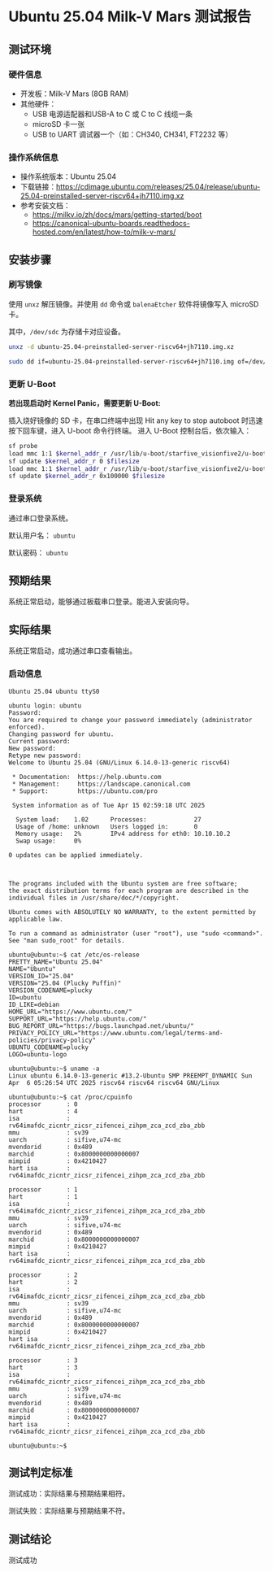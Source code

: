 # Ubuntu 25.04 Milk-V Mars 测试报告

## 测试环境

### 硬件信息

- 开发板：Milk-V Mars (8GB RAM)
- 其他硬件：
  - USB 电源适配器和USB-A to C 或 C to C 线缆一条
  - microSD 卡一张
  - USB to UART 调试器一个（如：CH340, CH341, FT2232 等）

### 操作系统信息

- 操作系统版本：Ubuntu 25.04
- 下载链接：<https://cdimage.ubuntu.com/releases/25.04/release/ubuntu-25.04-preinstalled-server-riscv64+jh7110.img.xz>
- 参考安装文档：
  - <https://milkv.io/zh/docs/mars/getting-started/boot>
  - <https://canonical-ubuntu-boards.readthedocs-hosted.com/en/latest/how-to/milk-v-mars/>

## 安装步骤

### 刷写镜像

使用 `unxz` 解压镜像。并使用 `dd` 命令或 `balenaEtcher` 软件将镜像写入 microSD 卡。

其中，`/dev/sdc` 为存储卡对应设备。

```bash
unxz -d ubuntu-25.04-preinstalled-server-riscv64+jh7110.img.xz

sudo dd if=ubuntu-25.04-preinstalled-server-riscv64+jh7110.img of=/dev/sdX bs=1M status=progress
```

### 更新 U-Boot

**若出现启动时 Kernel Panic，需要更新 U-Boot:**

插入烧好镜像的 SD 卡，在串口终端中出现 Hit any key to stop autoboot 时迅速按下回车键，进入 U-boot 命令行终端。
进入 U-Boot 控制台后，依次输入：

```bash
sf probe
load mmc 1:1 $kernel_addr_r /usr/lib/u-boot/starfive_visionfive2/u-boot-spl.bin.normal.out
sf update $kernel_addr_r 0 $filesize
load mmc 1:1 $kernel_addr_r /usr/lib/u-boot/starfive_visionfive2/u-boot.itb
sf update $kernel_addr_r 0x100000 $filesize
```

### 登录系统

通过串口登录系统。

默认用户名： `ubuntu`

默认密码： `ubuntu`

## 预期结果

系统正常启动，能够通过板载串口登录。能进入安装向导。

## 实际结果

系统正常启动，成功通过串口查看输出。

### 启动信息

```log
Ubuntu 25.04 ubuntu ttyS0

ubuntu login: ubuntu
Password:
You are required to change your password immediately (administrator enforced).
Changing password for ubuntu.
Current password:
New password:
Retype new password:
Welcome to Ubuntu 25.04 (GNU/Linux 6.14.0-13-generic riscv64)

 * Documentation:  https://help.ubuntu.com
 * Management:     https://landscape.canonical.com
 * Support:        https://ubuntu.com/pro

 System information as of Tue Apr 15 02:59:18 UTC 2025

  System load:    1.02      Processes:             27
  Usage of /home: unknown   Users logged in:       0
  Memory usage:   2%        IPv4 address for eth0: 10.10.10.2
  Swap usage:     0%

0 updates can be applied immediately.



The programs included with the Ubuntu system are free software;
the exact distribution terms for each program are described in the
individual files in /usr/share/doc/*/copyright.

Ubuntu comes with ABSOLUTELY NO WARRANTY, to the extent permitted by
applicable law.

To run a command as administrator (user "root"), use "sudo <command>".
See "man sudo_root" for details.

ubuntu@ubuntu:~$ cat /etc/os-release
PRETTY_NAME="Ubuntu 25.04"
NAME="Ubuntu"
VERSION_ID="25.04"
VERSION="25.04 (Plucky Puffin)"
VERSION_CODENAME=plucky
ID=ubuntu
ID_LIKE=debian
HOME_URL="https://www.ubuntu.com/"
SUPPORT_URL="https://help.ubuntu.com/"
BUG_REPORT_URL="https://bugs.launchpad.net/ubuntu/"
PRIVACY_POLICY_URL="https://www.ubuntu.com/legal/terms-and-policies/privacy-policy"
UBUNTU_CODENAME=plucky
LOGO=ubuntu-logo

ubuntu@ubuntu:~$ uname -a
Linux ubuntu 6.14.0-13-generic #13.2-Ubuntu SMP PREEMPT_DYNAMIC Sun Apr  6 05:26:54 UTC 2025 riscv64 riscv64 riscv64 GNU/Linux

ubuntu@ubuntu:~$ cat /proc/cpuinfo
processor       : 0
hart            : 4
isa             : rv64imafdc_zicntr_zicsr_zifencei_zihpm_zca_zcd_zba_zbb
mmu             : sv39
uarch           : sifive,u74-mc
mvendorid       : 0x489
marchid         : 0x8000000000000007
mimpid          : 0x4210427
hart isa        : rv64imafdc_zicntr_zicsr_zifencei_zihpm_zca_zcd_zba_zbb

processor       : 1
hart            : 1
isa             : rv64imafdc_zicntr_zicsr_zifencei_zihpm_zca_zcd_zba_zbb
mmu             : sv39
uarch           : sifive,u74-mc
mvendorid       : 0x489
marchid         : 0x8000000000000007
mimpid          : 0x4210427
hart isa        : rv64imafdc_zicntr_zicsr_zifencei_zihpm_zca_zcd_zba_zbb

processor       : 2
hart            : 2
isa             : rv64imafdc_zicntr_zicsr_zifencei_zihpm_zca_zcd_zba_zbb
mmu             : sv39
uarch           : sifive,u74-mc
mvendorid       : 0x489
marchid         : 0x8000000000000007
mimpid          : 0x4210427
hart isa        : rv64imafdc_zicntr_zicsr_zifencei_zihpm_zca_zcd_zba_zbb

processor       : 3
hart            : 3
isa             : rv64imafdc_zicntr_zicsr_zifencei_zihpm_zca_zcd_zba_zbb
mmu             : sv39
uarch           : sifive,u74-mc
mvendorid       : 0x489
marchid         : 0x8000000000000007
mimpid          : 0x4210427
hart isa        : rv64imafdc_zicntr_zicsr_zifencei_zihpm_zca_zcd_zba_zbb

ubuntu@ubuntu:~$
```

## 测试判定标准

测试成功：实际结果与预期结果相符。

测试失败：实际结果与预期结果不符。

## 测试结论

测试成功

